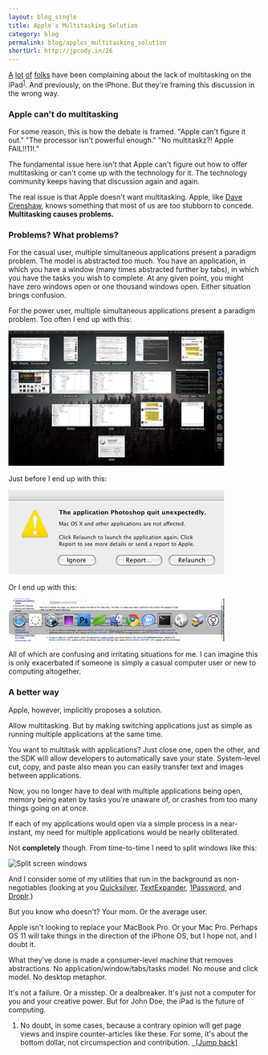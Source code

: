 ```yaml
---
layout: blog_single
title: Apple's Multitasking Solution
category: blog
permalink: blog/apples_multitasking_solution
shortUrl: http://jpcody.in/26
---
```

<p><a href="http://gizmodo.com/5458382/8-things-that-suck-about-the-ipad">A</a> <a href="http://www.engadget.com/2010/01/27/editorial-engadget-on-the-ipad/">lot</a> <a href="http://www.cultofmac.com/no-multi-tasking-or-better-home-screen-love-for-ipad/27965">of</a> <a href="http://www.itbusinessedge.com/cm/blogs/all/ipad-for-business-not-without-multitasking/?cs=39046">folks</a> have been complaining about the lack of multitasking on the iPad<sup id="2010_02_05_fnlink1"><a href="#2010_02_05_fn1">1</a></sup>. And previously, on the iPhone. But they're framing this discussion in the wrong way.</p>
<h3>Apple can't do multitasking</h3>
<p>For some reason, this is how the debate is framed. "Apple can't figure it out." "The processor isn't powerful enough." "No multitaskz?! Apple FAIL!!11!."</p>
<p>The fundamental issue here isn't that Apple can't figure out how to offer multitasking or can't come up with the technology for it. The technology community keeps having that discussion again and again.</p>
<p>The real issue is that Apple doesn't want multitasking. Apple, like <a href="http://www.davecrenshaw.com/the-myth-of-multitasking.php">Dave Crenshaw</a>, knows something that most of us are too stubborn to concede. <strong>Multitasking causes problems.</strong></p>
<h3>Problems? What problems?</h3>
<p>For the casual user, multiple simultaneous applications present a paradigm problem. The model is abstracted too much. You have an application, in which you have a window (many times abstracted further by tabs), in which you have the tasks you wish to complete. At any given point, you might have zero windows open or one thousand windows open. Either situation brings confusion.</p>
<p>For the power user, multiple simultaneous applications present a paradigm problem. Too often I end up with this:</p>
<img src="/images/blog-img/2010-02-05-toomany.jpg" alt="Too many applications" width="430" height="269" class="center"/>
<p>Just before I end up with this:</p>
<img src="/images/blog-img/2010-02-05-psquit.jpg" alt="Photoshop Quit" width="430" height="168" class="center"/>
<p>Or I end up with this:</p>
<img src="/images/blog-img/2010-02-05-toowide.jpg" alt="Too Wide" width="430" height="85" class="center"/>
<p>All of which are confusing and irritating situations for me. I can imagine this is only exacerbated if someone is simply a casual computer user or new to computing altogether.</p>
<h3>A better way</h3>
<p>Apple, however, implicitly proposes a solution.</p>
<p>Allow multitasking. But by making switching applications just as simple as running multiple applications at the same time.</p>
<p>You want to multitask with applications? Just close one, open the other, and the SDK will allow developers to automatically save your state. System-level cut, copy, and paste also mean you can easily transfer text and images between applications.</p>
<p>Now, you no longer have to deal with multiple applications being open, memory being eaten by tasks you're unaware of, or crashes from too many things going on at once.</p>
<p>If each of my applications would open via a simple process in a near-instant, my need for multiple applications would be nearly obliterated.</p>
<p>Not <strong>completely</strong> though. From time-to-time I need to split windows like this:</p>
<img src="/images/blog-img/2010_02_05_splitscreen.jpg" alt="Split screen windows" width="430" height="269" class="center"/>
<p>And I consider some of my utilities that run in the background as non-negotiables (looking at you <a href="http://code.google.com/p/blacktree-alchemy/">Quicksilver</a>, <a href="http://www.smileonmymac.com/TextExpander/">TextExpander</a>, <a href="http://agilewebsolutions.com/products/1Password">1Password</a>, and <a href="http://droplr.com/hello">Droplr</a>.)</p>
<p>But you know who doesn't? Your mom. Or the average user.</p>
<p>Apple isn't looking to replace your MacBook Pro. Or your Mac Pro. Perhaps OS 11 will take things in the direction of the iPhone OS, but I hope not, and I doubt it.</p>
<p>What they've done is made a consumer-level machine that removes abstractions. No application/window/tabs/tasks model. No mouse and click model. No desktop metaphor.</p>
<p>It's not a failure. Or a misstep. Or a dealbreaker. It's just not a computer for you and your creative power. But for John Doe, the iPad is the future of computing.</p>
<ol>
    <li id="2010_02_05_fn1">No doubt, in some cases, because a contrary opinion will get page views and inspire counter-articles like these. For some, it's about the bottom dollar, not circumspection and contribution. <a href="#2010_02_05_fnlink1" class="small_caps">&nbsp;&nbsp;[Jump back]</a></li>
</ol>